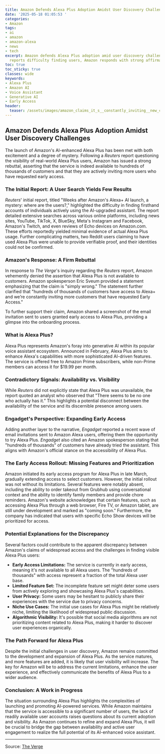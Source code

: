 ```yaml
---
title: Amazon Defends Alexa Plus Adoption Amidst User Discovery Challenges
date: '2025-05-18 01:05:53 '
categories:
- Amazon
tags:
- ai
- amazon
- amazon-alexa
- news
- tech
excerpt: Amazon defends Alexa Plus adoption amid user discovery challenges. Reuters
  reports difficulty finding users, Amazon responds with strong affirmation.
toc: true
toc_sticky: true
classes: wide
keywords:
- Alexa Plus
- Amazon AI
- Voice Assistant
- Generative AI
- Early Access
header:
  teaser: /assets/images/amazon_claims_it_s__constantly_inviting__new_custo_20250518010553.png
---
```


## Amazon Defends Alexa Plus Adoption Amidst User Discovery Challenges

The launch of Amazon's AI-enhanced Alexa Plus has been met with both excitement and a degree of mystery. Following a *Reuters* report questioning the visibility of real-world Alexa Plus users, Amazon has issued a strong rebuttal, asserting that the service is indeed available to hundreds of thousands of customers and that they are actively inviting more users who have requested early access.

### The Initial Report: A User Search Yields Few Results

*Reuters*' initial report, titled "Weeks after Amazon's Alexa+ AI launch, a mystery: where are the users?," highlighted the difficulty in finding firsthand accounts of individuals actively using the AI-upgraded assistant. The report detailed extensive searches across various online platforms, including news sites, YouTube, TikTok, X, BlueSky, Meta's Instagram and Facebook, Amazon's Twitch, and even reviews of Echo devices on Amazon.com. These efforts reportedly yielded minimal evidence of actual Alexa Plus usage. Further complicating matters, two Reddit users claiming to have used Alexa Plus were unable to provide verifiable proof, and their identities could not be confirmed.

### Amazon's Response: A Firm Rebuttal

In response to *The Verge*'s inquiry regarding the *Reuters* report, Amazon vehemently denied the assertion that Alexa Plus is not available to customers. Amazon spokesperson Eric Sveum provided a statement emphasizing that the claim is "simply wrong." The statement further clarified that "hundreds of thousands of customers have access to Alexa+ and we’re constantly inviting more customers that have requested Early Access."

To further support their claim, Amazon shared a screenshot of the email invitation sent to users granted early access to Alexa Plus, providing a glimpse into the onboarding process.

### What is Alexa Plus?

Alexa Plus represents Amazon's foray into generative AI within its popular voice assistant ecosystem. Announced in February, Alexa Plus aims to enhance Alexa's capabilities with more sophisticated AI-driven features. The service is offered free to Amazon Prime subscribers, while non-Prime members can access it for $19.99 per month.

### Contradictory Signals: Availability vs. Visibility

While *Reuters* did not explicitly state that Alexa Plus was unavailable, the report quoted an analyst who observed that "There seems to be no one who actually has it.” This highlights a potential disconnect between the availability of the service and its discernible presence among users.

### Engadget's Perspective: Expanding Early Access

Adding another layer to the narrative, *Engadget* reported a recent wave of email invitations sent to Amazon Alexa users, offering them the opportunity to try Alexa Plus. *Engadget* also cited an Amazon spokesperson stating that "hundreds of thousands" of customers have already tried the assistant. This aligns with Amazon's official stance on the accessibility of Alexa Plus.

### The Early Access Rollout: Missing Features and Prioritization

Amazon initiated its early access program for Alexa Plus in late March, gradually extending access to select customers. However, the initial rollout was not without its limitations. Several features were notably absent, including the ability to order takeout from Grubhub using conversational context and the ability to identify family members and provide chore reminders. Amazon's website acknowledges that certain features, such as accessing Alexa Plus through a web browser, Fire TV, or Amazon tablet, are still under development and marked as "coming soon." Furthermore, the company has indicated that users with specific Echo Show devices will be prioritized for access.

### Potential Explanations for the Discrepancy

Several factors could contribute to the apparent discrepancy between Amazon's claims of widespread access and the challenges in finding visible Alexa Plus users:

*   **Early Access Limitations:** The service is currently in early access, meaning it's not available to all Alexa users. The "hundreds of thousands" with access represent a fraction of the total Alexa user base.
*   **Limited Feature Set:** The incomplete feature set might deter some users from actively exploring and showcasing Alexa Plus's capabilities.
*   **User Privacy:** Some users may be hesitant to publicly share their experiences with the service due to privacy concerns.
*   **Niche Use Cases:** The initial use cases for Alexa Plus might be relatively niche, limiting the likelihood of widespread public discussion.
*   **Algorithmic Visibility:** It's possible that social media algorithms are not prioritizing content related to Alexa Plus, making it harder to discover user experiences organically.

### The Path Forward for Alexa Plus

Despite the initial challenges in user discovery, Amazon remains committed to the development and expansion of Alexa Plus. As the service matures, and more features are added, it is likely that user visibility will increase. The key for Amazon will be to address the current limitations, enhance the user experience, and effectively communicate the benefits of Alexa Plus to a wider audience.

### Conclusion: A Work in Progress

The situation surrounding Alexa Plus highlights the complexities of launching and promoting AI-powered services. While Amazon maintains that the service is accessible to a significant number of users, the lack of readily available user accounts raises questions about its current adoption and visibility. As Amazon continues to refine and expand Alexa Plus, it will be crucial to bridge the gap between availability and active user engagement to realize the full potential of its AI-enhanced voice assistant.

---

Source: [The Verge](https://www.theverge.com/news/669158/amazon-claims-its-constantly-inviting-new-customers-to-alexa-plus)